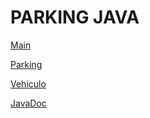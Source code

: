 # PARKING JAVA

[Main](src/Main.java)

[Parking](src/Parking.java)

[Vehiculo](src/Vehiculo.java)

[JavaDoc](https://agonzalezbesada.github.io/Ejercicios_Decima_Semana/JavaDoc/index.html)